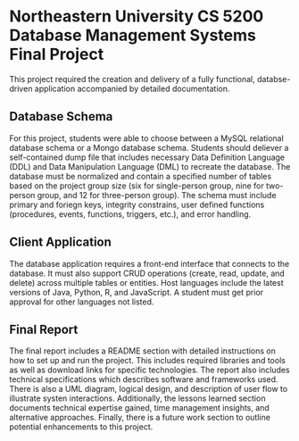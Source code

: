 # Northeastern University CS 5200 Database Management Systems Final Project
This project required the creation and delivery of a fully functional, databse-driven application accompanied by detailed documentation.
## Database Schema
For this project, students were able to choose between a MySQL relational database schema or a Mongo database schema. Students should deliever a self-contained dump file that includes necessary Data Definition Language (DDL) and Data Manipulation Language (DML) to recreate the database. The database must be normalized and contain a specified number of tables based on the project group size (six for single-person group, nine for two-person group, and 12 for three-person group). The schema must include primary and foriegn keys, integrity constrains, user defined functions (procedures, events, functions, triggers, etc.), and error handling. 
## Client Application
The database application requires a front-end interface that connects to the database. It must also support CRUD operations (create, read, update, and delete) across multiple tables or entities. Host languages include the latest versions of Java, Python, R, and JavaScript. A student must get prior approval for other languages not listed.
## Final Report
The final report includes a README section with detailed instructions on how to set up and run the project. This includes required libraries and tools as well as download links for specific technologies. The report also includes technical specifications which describes software and frameworks used. There is also a UML diagram, logical design, and description of user flow to illustrate systen interactions. Additionally, the lessons learned section documents technical expertise gained, time management insights, and alternative approaches. Finally, there is a future work section to outline potential enhancements to this project.
